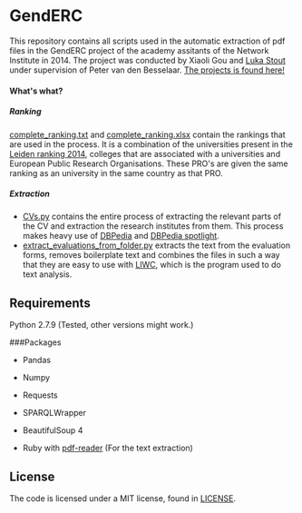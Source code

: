 # GendERC

This repository contains all scripts used in the automatic extraction of pdf files in the GendERC project of the academy assitants of the Network Institute in 2014. The project was conducted by Xiaoli Gou and [Luka Stout](github.com/lstout/) under supervision of Peter van den Besselaar. [The projects is found here!](http://www.networkinstitute.org/academy-assistants/academy-projects-14/)

#### What's what?
##### Ranking
[complete_ranking.txt](complete_ranking.txt) and [complete_ranking.xlsx](complete_ranking.xlsx) contain the rankings that are used in the process. It is a combination of the universities present in the [Leiden ranking 2014](http://www.leidenranking.com/ranking/2014), colleges that are associated with a universities and European Public Research Organisations. These PRO's are given the same ranking as an university in the same country as that PRO.
##### Extraction
* [CVs.py](CVs.py) contains the entire process of extracting the relevant parts of the CV and extraction the research institutes from them. This process makes heavy use of [DBPedia](http://wiki.dbpedia.org/) and [DBPedia spotlight](https://github.com/dbpedia-spotlight/dbpedia-spotlight).
* [extract_evaluations_from_folder.py](extract_evaluations_from_folder.py) extracts the text from the evaluation forms, removes boilerplate text and combines the files in such a way that they are easy to use with [LIWC](http://www.liwc.net/), which is the program used to do text analysis.

## Requirements
Python 2.7.9 (Tested, other versions might work.)

###Packages

* Pandas
* Numpy
* Requests
* SPARQLWrapper
* BeautifulSoup 4

* Ruby with [pdf-reader](http://github.com/yob/pdf-reader)  (For the text extraction)

## License
The code is licensed under a MIT license, found in [LICENSE](LICENSE).

